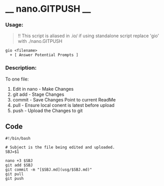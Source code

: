 # __ nano.GITPUSH __

### Usage:

> !! This script is aliased in .io/ if using standalone script replace 'gio' with ./nano.GITPUSH

```
gio <filename>
  + [ Answer Potential Prompts ]
```

### Description:  

To one file:
  1. Edit in nano - Make Changes
  2. git add      - Stage <file> Changes
  3. commit       - Save Changes Point to current ReadMe
  4. pull         - Ensure local conent is latest before upload
  5. push         - Upload the Changes to git

## __Code__
```
#!/bin/bash

# Subject is the file being edited and uploaded.
SBJ=$1 

nano +3 $SBJ
git add $SBJ
git commit -m "[$SBJ.md](usg/$SBJ.md)"
git pull
git push
```
